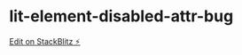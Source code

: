 # lit-element-disabled-attr-bug

[Edit on StackBlitz ⚡️](https://stackblitz.com/edit/lit-element-disabled-attr-bug)
